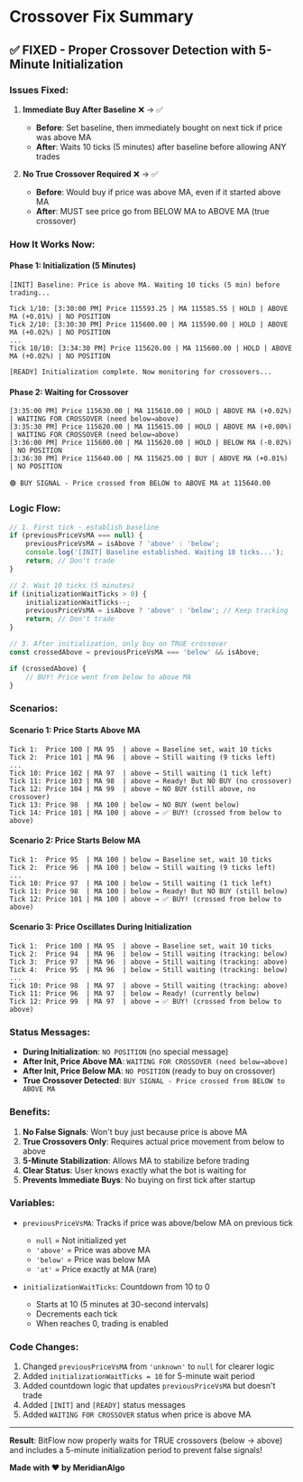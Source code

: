 # Crossover Fix Summary

## ✅ FIXED - Proper Crossover Detection with 5-Minute Initialization

### Issues Fixed:

1. **Immediate Buy After Baseline** ❌ → ✅
   - **Before**: Set baseline, then immediately bought on next tick if price was above MA
   - **After**: Waits 10 ticks (5 minutes) after baseline before allowing ANY trades

2. **No True Crossover Required** ❌ → ✅
   - **Before**: Would buy if price was above MA, even if it started above MA
   - **After**: MUST see price go from BELOW MA to ABOVE MA (true crossover)

### How It Works Now:

#### Phase 1: Initialization (5 Minutes)
```
[INIT] Baseline: Price is above MA. Waiting 10 ticks (5 min) before trading...

Tick 1/10: [3:30:00 PM] Price 115593.25 | MA 115585.55 | HOLD | ABOVE MA (+0.01%) | NO POSITION
Tick 2/10: [3:30:30 PM] Price 115600.00 | MA 115590.00 | HOLD | ABOVE MA (+0.02%) | NO POSITION
...
Tick 10/10: [3:34:30 PM] Price 115620.00 | MA 115600.00 | HOLD | ABOVE MA (+0.02%) | NO POSITION

[READY] Initialization complete. Now monitoring for crossovers...
```

#### Phase 2: Waiting for Crossover
```
[3:35:00 PM] Price 115630.00 | MA 115610.00 | HOLD | ABOVE MA (+0.02%) | WAITING FOR CROSSOVER (need below→above)
[3:35:30 PM] Price 115620.00 | MA 115615.00 | HOLD | ABOVE MA (+0.00%) | WAITING FOR CROSSOVER (need below→above)
[3:36:00 PM] Price 115600.00 | MA 115620.00 | HOLD | BELOW MA (-0.02%) | NO POSITION
[3:36:30 PM] Price 115640.00 | MA 115625.00 | BUY | ABOVE MA (+0.01%) | NO POSITION

🟢 BUY SIGNAL - Price crossed from BELOW to ABOVE MA at 115640.00
```

### Logic Flow:

```javascript
// 1. First tick - establish baseline
if (previousPriceVsMA === null) {
    previousPriceVsMA = isAbove ? 'above' : 'below';
    console.log('[INIT] Baseline established. Waiting 10 ticks...');
    return; // Don't trade
}

// 2. Wait 10 ticks (5 minutes)
if (initializationWaitTicks > 0) {
    initializationWaitTicks--;
    previousPriceVsMA = isAbove ? 'above' : 'below'; // Keep tracking
    return; // Don't trade
}

// 3. After initialization, only buy on TRUE crossover
const crossedAbove = previousPriceVsMA === 'below' && isAbove;

if (crossedAbove) {
    // BUY! Price went from below to above MA
}
```

### Scenarios:

#### Scenario 1: Price Starts Above MA
```
Tick 1:  Price 100 | MA 95  | above → Baseline set, wait 10 ticks
Tick 2:  Price 101 | MA 96  | above → Still waiting (9 ticks left)
...
Tick 10: Price 102 | MA 97  | above → Still waiting (1 tick left)
Tick 11: Price 103 | MA 98  | above → Ready! But NO BUY (no crossover)
Tick 12: Price 104 | MA 99  | above → NO BUY (still above, no crossover)
Tick 13: Price 98  | MA 100 | below → NO BUY (went below)
Tick 14: Price 101 | MA 100 | above → ✅ BUY! (crossed from below to above)
```

#### Scenario 2: Price Starts Below MA
```
Tick 1:  Price 95  | MA 100 | below → Baseline set, wait 10 ticks
Tick 2:  Price 96  | MA 100 | below → Still waiting (9 ticks left)
...
Tick 10: Price 97  | MA 100 | below → Still waiting (1 tick left)
Tick 11: Price 98  | MA 100 | below → Ready! But NO BUY (still below)
Tick 12: Price 101 | MA 100 | above → ✅ BUY! (crossed from below to above)
```

#### Scenario 3: Price Oscillates During Initialization
```
Tick 1:  Price 100 | MA 95  | above → Baseline set, wait 10 ticks
Tick 2:  Price 94  | MA 96  | below → Still waiting (tracking: below)
Tick 3:  Price 97  | MA 96  | above → Still waiting (tracking: above)
Tick 4:  Price 95  | MA 96  | below → Still waiting (tracking: below)
...
Tick 10: Price 98  | MA 97  | above → Still waiting (tracking: above)
Tick 11: Price 96  | MA 97  | below → Ready! (currently below)
Tick 12: Price 99  | MA 97  | above → ✅ BUY! (crossed from below to above)
```

### Status Messages:

- **During Initialization**: `NO POSITION` (no special message)
- **After Init, Price Above MA**: `WAITING FOR CROSSOVER (need below→above)`
- **After Init, Price Below MA**: `NO POSITION` (ready to buy on crossover)
- **True Crossover Detected**: `BUY SIGNAL - Price crossed from BELOW to ABOVE MA`

### Benefits:

1. **No False Signals**: Won't buy just because price is above MA
2. **True Crossovers Only**: Requires actual price movement from below to above
3. **5-Minute Stabilization**: Allows MA to stabilize before trading
4. **Clear Status**: User knows exactly what the bot is waiting for
5. **Prevents Immediate Buys**: No buying on first tick after startup

### Variables:

- `previousPriceVsMA`: Tracks if price was above/below MA on previous tick
  - `null` = Not initialized yet
  - `'above'` = Price was above MA
  - `'below'` = Price was below MA
  - `'at'` = Price exactly at MA (rare)

- `initializationWaitTicks`: Countdown from 10 to 0
  - Starts at 10 (5 minutes at 30-second intervals)
  - Decrements each tick
  - When reaches 0, trading is enabled

### Code Changes:

1. Changed `previousPriceVsMA` from `'unknown'` to `null` for clearer logic
2. Added `initializationWaitTicks = 10` for 5-minute wait period
3. Added countdown logic that updates `previousPriceVsMA` but doesn't trade
4. Added `[INIT]` and `[READY]` status messages
5. Added `WAITING FOR CROSSOVER` status when price is above MA

---

**Result**: BitFlow now properly waits for TRUE crossovers (below → above) and includes a 5-minute initialization period to prevent false signals!

**Made with ❤️ by MeridianAlgo**
